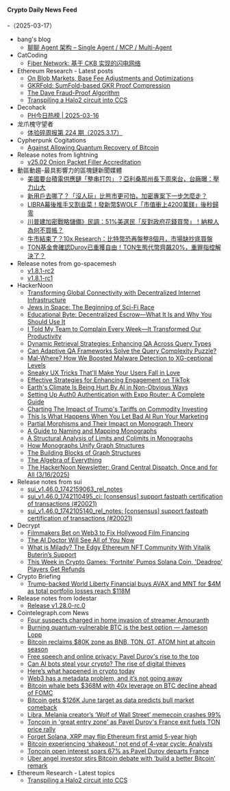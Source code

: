 #### Crypto Daily News Feed
-（2025-03-17）

- bang's blog
  - [聊聊 Agent 架构 – Single Agent / MCP / Multi-Agent](https://blog.cnbang.net/tech/4199/)
- CatCoding
  - [Fiber Network: 基于 CKB 实现的闪电网络](http://catcoding.me/p/fiber-network-on-ckb/)
- Ethereum Research - Latest posts
  - [On Blob Markets, Base Fee Adjustments and Optimizations](https://ethresear.ch/t/on-blob-markets-base-fee-adjustments-and-optimizations/21024#post_3)
  - [GKRFold: SumFold-based GKR Proof Compression](https://ethresear.ch/t/gkrfold-sumfold-based-gkr-proof-compression/21788#post_2)
  - [The Dave Fraud-Proof Algorithm](https://ethresear.ch/t/the-dave-fraud-proof-algorithm/21844#post_5)
  - [Transpiling a Halo2 circuit into CCS](https://ethresear.ch/t/transpiling-a-halo2-circuit-into-ccs/21963#post_1)
- Decohack
  - [PH今日热榜 | 2025-03-16](https://decohack.com/producthunt-daily-2025-03-16/)
- 龙爪槐守望者
  - [体验碎周报第 224 期（2025.3.17）](https://www.ftium4.com/ux-weekly-224.html)
- Cypherpunk Cogitations
  - [Against Allowing Quantum Recovery of Bitcoin](https://blog.lopp.net/against-quantum-recovery-of-bitcoin/)
- Release notes from lightning
  - [v25.02 Onion Packet Filler Accreditation](https://github.com/ElementsProject/lightning/releases/tag/v25.02)
- 動區動趨-最具影響力的區塊鏈新聞媒體
  - [美國要台積電供應鏈「整串打包」？亞利桑那州長下周來台，台廠曝：壓力山大](https://www.blocktempo.com/arizona-governor-to-meet-tsmc-executives/)
  - [新用戶去哪了？「沒人玩」比熊市更可怕，加密專案下一步怎麼走？](https://www.blocktempo.com/getting-new-users-in-crypto-is-harder-than-ever/)
  - [LIBRA幕後推手又割韭菜！發新幣$WOLF「市值衝上4200萬鎂」後秒歸零](https://www.blocktempo.com/hayden-davis-launched-a-new-token-wolf/)
  - [川普建加密戰略儲備》民調：51%美選民「反對政府花錢買幣」！納稅人為何不買帳？](https://www.blocktempo.com/10-of-americans-support-increasing-federal-funding-for-crypto/)
  - [牛市結束了？10x Research：比特幣恐再盤整8個月，市場缺抄底買盤](https://www.blocktempo.com/bitcoin-may-consolidate-again-for-a-long-time/)
  - [TON基金會確認Durov已重獲自由！TON生態代幣齊飆20%，重罪指控解決了？](https://www.blocktempo.com/ton-foundation-celebrates-durov-return/)
- Release notes from go-spacemesh
  - [v1.8.1-rc2](https://github.com/spacemeshos/go-spacemesh/releases/tag/v1.8.1-rc2)
  - [v1.8.1-rc1](https://github.com/spacemeshos/go-spacemesh/releases/tag/v1.8.1-rc1)
- HackerNoon
  - [Transforming Global Connectivity with Decentralized Internet Infrastructure](https://hackernoon.com/transforming-global-connectivity-with-decentralized-internet-infrastructure?source=rss)
  - [Jews in Space: The Beginning of Sci-Fi Race](https://hackernoon.com/jews-in-space-the-beginning-of-sci-fi-race?source=rss)
  - [Educational Byte: Decentralized Escrow—What It Is and Why You Should Use It](https://hackernoon.com/educational-byte-decentralized-escrowwhat-it-is-and-why-you-should-use-it?source=rss)
  - [I Told My Team to Complain Every Week—It Transformed Our Productivity](https://hackernoon.com/i-told-my-team-to-complain-every-weekit-transformed-our-productivity?source=rss)
  - [Dynamic Retrieval Strategies: Enhancing QA Across Query Types](https://hackernoon.com/dynamic-retrieval-strategies-enhancing-qa-across-query-types?source=rss)
  - [Can Adaptive QA Frameworks Solve the Query Complexity Puzzle?](https://hackernoon.com/can-adaptive-qa-frameworks-solve-the-query-complexity-puzzle?source=rss)
  - [Mal-Where? How We Boosted Malware Detection to XG-ceptional Levels](https://hackernoon.com/mal-where-how-we-boosted-malware-detection-to-xg-ceptional-levels?source=rss)
  - [Sneaky UX Tricks That'll Make Your Users Fall in Love](https://hackernoon.com/sneaky-ux-tricks-thatll-make-your-users-fall-in-love?source=rss)
  - [Effective Strategies for Enhancing Engagement on TikTok](https://hackernoon.com/effective-strategies-for-enhancing-engagement-on-tiktok?source=rss)
  - [Earth's Climate Is Being Hurt By AI in Non-Obvious Ways](https://hackernoon.com/earths-climate-is-being-hurt-by-ai-in-non-obvious-ways?source=rss)
  - [Setting Up Auth0 Authentication with Expo Router: A Complete Guide](https://hackernoon.com/setting-up-auth0-authentication-with-expo-router-a-complete-guide?source=rss)
  - [Charting The Impact of Trump's Tariffs on Commodity Investing](https://hackernoon.com/charting-the-impact-of-trumps-tariffs-on-commodity-investing?source=rss)
  - [This Is What Happens When You Let Bad AI Run Your Marketing](https://hackernoon.com/this-is-what-happens-when-you-let-bad-ai-run-your-marketing?source=rss)
  - [Partial Morphisms and Their Impact on Monograph Theory](https://hackernoon.com/partial-morphisms-and-their-impact-on-monograph-theory?source=rss)
  - [A Guide to Naming and Mapping Monographs](https://hackernoon.com/a-guide-to-naming-and-mapping-monographs?source=rss)
  - [A Structural Analysis of Limits and Colimits in Monographs](https://hackernoon.com/a-structural-analysis-of-limits-and-colimits-in-monographs?source=rss)
  - [How Monographs Unify Graph Structures](https://hackernoon.com/how-monographs-unify-graph-structures?source=rss)
  - [The Building Blocks of Graph Structures](https://hackernoon.com/the-building-blocks-of-graph-structures?source=rss)
  - [The Algebra of Everything](https://hackernoon.com/the-algebra-of-everything?source=rss)
  - [The HackerNoon Newsletter: Grand Central Dispatch, Once and for All  (3/16/2025)](https://hackernoon.com/3-16-2025-newsletter?source=rss)
- Release notes from sui
  - [sui_v1.46.0_1742159063_rel_notes](https://github.com/MystenLabs/sui/releases/tag/sui_v1.46.0_1742159063_rel_notes)
  - [sui_v1.46.0_1742110495_ci: [consensus] support fastpath certification of transactions (#20021)](https://github.com/MystenLabs/sui/releases/tag/sui_v1.46.0_1742110495_ci)
  - [sui_v1.46.0_1742105140_rel_notes: [consensus] support fastpath certification of transactions (#20021)](https://github.com/MystenLabs/sui/releases/tag/sui_v1.46.0_1742105140_rel_notes)
- Decrypt
  - [Filmmakers Bet on Web3 to Fix Hollywood Film Financing](https://decrypt.co/310054/filmmakers-bet-web3-fix-hollywood-film-financing)
  - [The AI Doctor Will See All of You Now](https://decrypt.co/309976/the-ai-doctor-will-see-all-of-you-now)
  - [What is Milady? The Edgy Ethereum NFT Community With Vitalik Buterin’s Support](https://decrypt.co/resources/what-is-milady-edgy-ethereum-nft-community)
  - [This Week in Crypto Games: 'Fortnite' Pumps Solana Coin, 'Deadrop' Players Get Refunds](https://decrypt.co/309698/this-week-crypto-games-fortnite-solana-coin-deadrop-refunds)
- Crypto Briefing
  - [Trump-backed World Liberty Financial buys AVAX and MNT for $4M as total portfolio losses reach $118M](https://cryptobriefing.com/trump-backed-crypto-venture-buys-tokens/)
- Release notes from lodestar
  - [Release v1.28.0-rc.0](https://github.com/ChainSafe/lodestar/releases/tag/v1.28.0-rc.0)
- Cointelegraph.com News
  - [Four suspects charged in home invasion of streamer Amouranth](https://cointelegraph.com/news/four-suspects-charged-home-invasion-streamer-amouranth?utm_source=rss_feed&utm_medium=rss&utm_campaign=rss_partner_inbound)
  - [Burning quantum-vulnerable BTC is the best option — Jameson Lopp](https://cointelegraph.com/news/burning-quantum-vulnerable-btc-best-option-jameson-lopp?utm_source=rss_feed&utm_medium=rss&utm_campaign=rss_partner_inbound)
  - [Bitcoin reclaims $80K zone as BNB, TON, GT, ATOM hint at altcoin season](https://cointelegraph.com/news/bitcoin-reclaims-80-k-zone-as-bnb-ton-gt-atom-hint-at-altcoin-season?utm_source=rss_feed&utm_medium=rss&utm_campaign=rss_partner_inbound)
  - [Free speech and online privacy: Pavel Durov&#039;s rise to the top](https://cointelegraph.com/news/free-speech-online-privacy-pavel-durov-rise-top?utm_source=rss_feed&utm_medium=rss&utm_campaign=rss_partner_inbound)
  - [Can AI bots steal your crypto? The rise of digital thieves](https://cointelegraph.com/explained/can-ai-bots-steal-your-crypto-the-rise-of-digital-thieves?utm_source=rss_feed&utm_medium=rss&utm_campaign=rss_partner_inbound)
  - [Here’s what happened in crypto today](https://cointelegraph.com/news/what-happened-in-crypto-today?utm_source=rss_feed&utm_medium=rss&utm_campaign=rss_partner_inbound)
  - [Web3 has a metadata problem, and it’s not going away](https://cointelegraph.com/news/web3-has-a-metadata-problem?utm_source=rss_feed&utm_medium=rss&utm_campaign=rss_partner_inbound)
  - [Bitcoin whale bets $368M with 40x leverage on BTC decline ahead of FOMC](https://cointelegraph.com/news/bitcoin-whale-bets-368-m-40x-leverage-btc-decline-fomc?utm_source=rss_feed&utm_medium=rss&utm_campaign=rss_partner_inbound)
  - [Bitcoin gets $126K June target as data predicts bull market comeback](https://cointelegraph.com/news/bitcoin-gets-126k-june-target-data-predicts-bull-market-comeback?utm_source=rss_feed&utm_medium=rss&utm_campaign=rss_partner_inbound)
  - [Libra, Melania creator’s ‘Wolf of Wall Street’ memecoin crashes 99%](https://cointelegraph.com/news/libra-melania-creator-wolf-wall-street-memecoin-crashes-99?utm_source=rss_feed&utm_medium=rss&utm_campaign=rss_partner_inbound)
  - [Toncoin in &#039;great entry zone&#039; as Pavel Durov&#039;s France exit fuels TON price rally](https://cointelegraph.com/news/toncoin-great-entry-zone-pavel-durov-france-ton-price?utm_source=rss_feed&utm_medium=rss&utm_campaign=rss_partner_inbound)
  - [Forget Solana, XRP may flip Ethereum first amid 5-year high](https://cointelegraph.com/news/forget-solana-xrp-flip-ethereum-first-5-year-high?utm_source=rss_feed&utm_medium=rss&utm_campaign=rss_partner_inbound)
  - [Bitcoin experiencing ‘shakeout,’ not end of 4-year cycle: Analysts](https://cointelegraph.com/news/bitcoin-shakeout-not-end-4-year-cycle-analysts?utm_source=rss_feed&utm_medium=rss&utm_campaign=rss_partner_inbound)
  - [Toncoin open interest soars 67% as Pavel Durov departs France](https://cointelegraph.com/news/toncoin-open-interest-surgest-telegram-founder-pavel-durov?utm_source=rss_feed&utm_medium=rss&utm_campaign=rss_partner_inbound)
  - [Uber angel investor stirs Bitcoin debate with ‘build a better Bitcoin’ remark](https://cointelegraph.com/news/jason-calacanis-build-better-bitcoin-controversy-bitcoin-community?utm_source=rss_feed&utm_medium=rss&utm_campaign=rss_partner_inbound)
- Ethereum Research - Latest topics
  - [Transpiling a Halo2 circuit into CCS](https://ethresear.ch/t/transpiling-a-halo2-circuit-into-ccs/21963)
